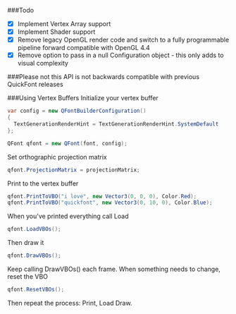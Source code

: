 ###Todo
- [x] Implement Vertex Array support
- [x] Implement Shader support
- [x] Remove legacy OpenGL render code and switch to a fully programmable pipeline forward compatible with OpenGL 4.4
- [x] Remove option to pass in a null Configuration object - this only adds to visual complexity

###Please not this API is not backwards compatible with previous QuickFont releases


###Using Vertex Buffers
Initialize your vertex buffer
```C#
var config = new QFontBuilderConfiguration() 
{ 
  TextGenerationRenderHint = TextGenerationRenderHint.SystemDefault 
};

QFont qfont = new QFont(font, config);
```

Set orthographic projection matrix
````C#
qfont.ProjectionMatrix = projectionMatrix;
````

Print to the vertex buffer
```C#
qfont.PrintToVBO("i love", new Vector3(0, 0, 0), Color.Red);
qfont.PrintToVBO("quickfont", new Vector3(0, 10, 0), Color.Blue);
```

When you've printed everything call Load 
```C#
qfont.LoadVBOs();
```

Then draw it
```C#
qfont.DrawVBOs();
```

Keep calling DrawVBOs() each frame.  When something needs to change, reset the VBO
```C#
qfont.ResetVBOs();
```

Then repeat the process: Print, Load Draw.